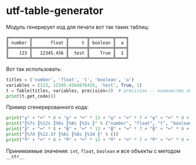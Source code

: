 # utf-table-generator
Модуль генерирует код для печати вот так таких таблиц:  
```
╔════════╦═════════════╦═══════╦═════════╦════╗
║ number ║       float ║     t ║ boolean ║  a ║
╠════════╬═════════════╬═══════╬═════════╬════╣
║    123 ║   12345.456 ║  test ║    True ║  1 ║
╚════════╩═════════════╩═══════╩═════════╩════╝
```
Вот так использовать:  
```python
titles = ('number', 'float', 't', 'boolean', 'a')
variables = (123, 12345.4564876435, 'test', True, 1)
t = Table(titles, variables, precision=3)  # precision -- количество знаков после запятой, по умолчанию 5
print(t.get_code())
```  
Пример сгенерированного кода:  
```python
print("╔" + "═" * 8 + "╦" + "═" * 13 + "╦" + "═" * 7 + "╦" + "═" * 9 + "╦" + "═" * 4 + "╗")
print("║%7s ║%12s ║%6s ║%8s ║%3s ║" % ("number", "float", "t", "boolean", "a"))
print("╠" + "═" * 8 + "╬" + "═" * 13 + "╬" + "═" * 7 + "╬" + "═" * 9 + "╬" + "═" * 4 + "╣")
print("║%7d ║%12.3f ║%6s ║%8s ║%3d ║" % ())
print("╚" + "═" * 8 + "╩" + "═" * 13 + "╩" + "═" * 7 + "╩" + "═" * 9 + "╩" + "═" * 4 + "╝")
```
Принимаемые значения: `int`, `float`, `boolean` и все объекты с методом `__str__`
